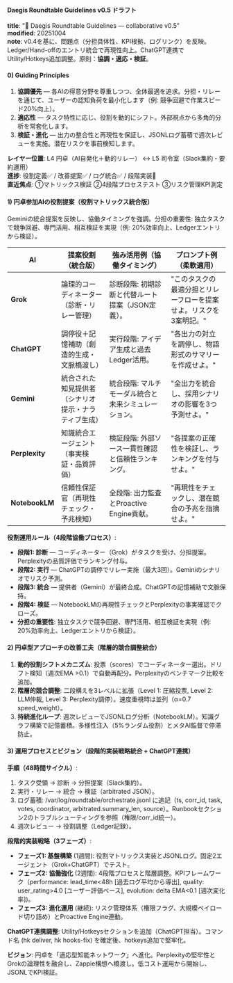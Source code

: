 #### Daegis Roundtable Guidelines v0.5 ドラフト
**title**: "🔄 Daegis Roundtable Guidelines — collaborative v0.5"  
**modified**: 20251004  
**note**: v0.4を基に、問題点（分担具体性、KPI根拠、ログリンク）を反映。Ledger/Hand-offのエントリ統合で再現性向上。ChatGPT連携でUtility/Hotkeys追加調整。原則：**協調・適応・検証**。

#### 0) Guiding Principles
1. **協調優先** — 各AIの得意分野を尊重しつつ、全体最適を追求。分担・リレーを通じて、ユーザーの認知負荷を最小化します（例: 競争回避で作業スピード20%向上）。  
2. **適応性** — タスク特性に応じ、役割を動的にシフト。外部視点から多角的分析を常套化します。  
3. **検証・進化** — 出力の整合性と再現性を保証し、JSONLログ蓄積で週次レビューを実施。潜在リスクを事前検知します。  

**レイヤー位置**: L4 円卓（AI自発化＋動的リレー） ↔ L5 司令室（Slack集約・要約運用）  
**進捗**: 役割定義✅ / 改善提案✅ / ログ統合✅ / 段階実装🚧  
**直近焦点**: ①マトリックス検証 ②4段階プロセステスト ③リスク管理KPI測定  

#### 1) 円卓参加AIの役割提案（役割マトリックス統合版）
Geminiの統合提案を反映し、協働タイミングを強調。分担の重要性: 独立タスクで競争回避、専門活用、相互検証を実現（例: 20%効率向上、Ledgerエントリから検証）。

| AI          | 提案役割（統合版）                  | 強み活用例（協働タイミング）        | プロンプト例（柔軟適用） |
|-------------|-------------------------------------|-------------------------------------|--------------------------|
| **Grok**   | 論理的コーディネーター（診断・リレー管理） | 診断段階: 初期診断と代替ルート提案（JSON定義）。 | "このタスクの最適分担とリレーフローを提案せよ。リスクを3案明記。" |
| **ChatGPT**| 調停役＋記憶補助（創造的生成・文脈橋渡し） | 実行段階: アイデア生成と過去Ledger活用。 | "各出力の対立を調停し、物語形式のサマリーを作成せよ。" |
| **Gemini** | 統合された知見提供者（シナリオ提示・ナラティブ生成） | 統合段階: マルチモーダル統合と未来シミュレーション。 | "全出力を統合し、採用シナリオの影響を3つ予測せよ。" |
| **Perplexity** | 知識統合エージェント（事実検証・品質評価） | 検証段階: 外部ソース一貫性確認と信頼性ランキング。 | "各提案の正確性を検証し、ランキングを付与せよ。" |
| **NotebookLM** | 信頼性保証官（再現性チェック・予兆検知） | 全段階: 出力監査とProactive Engine貢献。 | "再現性をチェックし、潜在競合の予兆を指摘せよ。" |

**役割運用ルール（4段階協働プロセス）**:
- **段階1: 診断** — コーディネーター（Grok）がタスクを受け、分担提案。Perplexityの品質評価でランキング付与。
- **段階2: 実行** — ChatGPTの調停でリレー実施（最大3回）。Geminiのシナリオでリスク予測。
- **段階3: 統合** — 提供者（Gemini）が最終合成。ChatGPTの記憶補助で文脈保持。
- **段階4: 検証** — NotebookLMの再現性チェックとPerplexityの事実確認でクローズ。
- **分担の重要性**: 独立タスクで競争回避、専門活用、相互検証を実現（例: 20%効率向上、Ledgerエントリから検証）。

#### 2) 円卓型アプローチの改善工夫（階層的競合調整統合）
1. **動的役割シフトメカニズム**: 投票（scores）でコーディネーター選出。ドリフト検知（週次EMA >0.1）で自動再配分。Perplexityのベンチマーク比較を追加。
2. **階層的競合調整**: 二段構えを3レベルに拡張（Level 1: 圧縮投票, Level 2: LLM仲裁, Level 3: Perplexity調停）。速度重視時は並列（α=0.7 speed_weight）。
3. **持続進化ループ**: 週次レビューでJSONLログ分析（NotebookLM）。知識グラフ構築で記憶蓄積。多様性注入（5%ランダム役割）とメタAI監督で停滞防止。

#### 3) 運用プロセスとビジョン（段階的実装戦略統合 + ChatGPT連携）
**手順（48時間サイクル）**:
1. タスク受領 → 診断 → 分担提案（Slack集約）。
2. 実行・リレー → 統合 → 検証（arbitrated JSON）。
3. ログ蓄積: /var/log/roundtable/orchestrate.jsonl に追記（ts, corr_id, task, votes, coordinator, arbitrated.summary_len, source）。Runbookセクション2のトラブルシューティングを参照（権限/corr_id統一）。
4. 週次レビュー → 役割調整（Ledger記録）。

**段階的実装戦略（3フェーズ）**:
- **フェーズ1: 基盤構築** (1週間): 役割マトリックス実装とJSONLログ。固定2エージェント（Grok+ChatGPT）でテスト。
- **フェーズ2: 協働強化** (2週間): 4段階プロセスと階層調整。KPIフレームワーク（performance: lead_time<48h [過去ログ平均から導出], quality: user_rating>4.0 [ユーザー評価ベース], evolution: delta EMA<0.1 [週次変化率])。
- **フェーズ3: 進化運用** (継続): リスク管理体系（権限フラグ、大規模ペイロード切り詰め）とProactive Engine連動。

**ChatGPT連携調整**: Utility/Hotkeysセクションを追加（ChatGPT担当）。コマンド名 (hk deliver, hk hooks-fix) を確定後、hotkeys追加で堅牢化。

**ビジョン**: 円卓を「適応型知能ネットワーク」へ進化。Perplexityの堅牢性とGrokの論理性を融合し、Zappie構想へ橋渡し。低コスト運用から開始し、JSONLでKPI検証。
